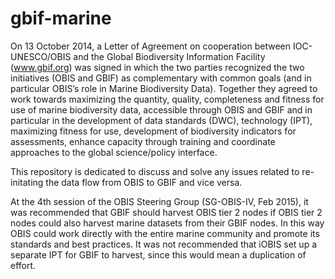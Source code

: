 # gbif-marine

On 13 October 2014, a Letter of Agreement on cooperation between IOC-UNESCO/OBIS and the Global Biodiversity Information Facility (www.gbif.org) was signed in which the two parties recognized the two initiatives (OBIS and GBIF) as complementary with common goals (and in particular OBIS’s role in Marine Biodiversity Data). Together they agreed to work towards maximizing the quantity, quality, completeness and fitness for use of marine biodiversity data, accessible through OBIS and GBIF and in particular in the development of data standards (DWC), technology (IPT), maximizing fitness for use, development of biodiversity indicators for assessments, enhance capacity through training and coordinate approaches to the global science/policy interface. 

This repository is dedicated to discuss and solve any issues related to re-initating the data flow from OBIS to GBIF and vice versa. 

At the 4th session of the OBIS Steering Group (SG-OBIS-IV, Feb 2015), it was recommended that GBIF should harvest OBIS tier 2 nodes if OBIS tier 2 nodes could also harvest marine datasets from their GBIF nodes. In this way OBIS could work directly with the entire marine community and promote its standards and best practices. It was not recommended that iOBIS set up a separate IPT for GBIF to harvest, since this would mean a duplication of effort.  
